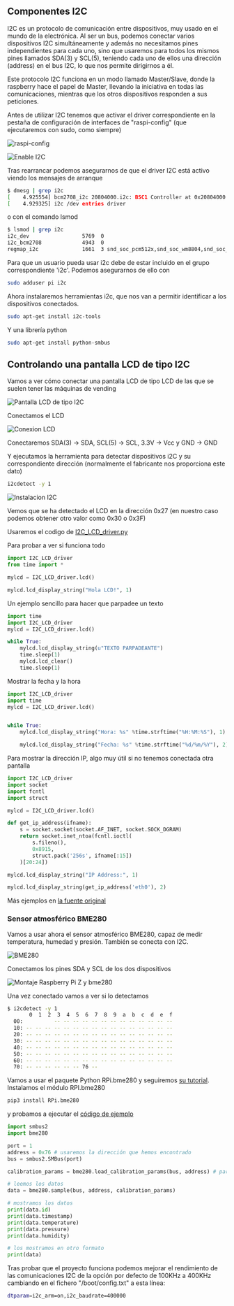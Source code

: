 ## Componentes I2C

I2C es un protocolo de comunicación entre dispositivos, muy usado en el mundo de la electrónica. Al ser un bus, podemos conectar varios dispositivos I2C simultáneamente y además no necesitamos pines independientes para cada uno, sino que usaremos para todos los mismos pines llamados SDA(3) y SCL(5), teniendo cada uno de ellos una dirección (address) en el bus I2C, lo que nos permite dirigirnos a él.

Este protocolo I2C funciona en un modo llamado Master/Slave, donde la raspberry hace el papel de Master, llevando la iniciativa en todas las comunicaciones, mientras que los otros dispositivos responden a sus peticiones.

Antes de utilizar I2C tenemos que activar el driver correspondiente en la pestaña de configuración de interfaces de "raspi-config" (que ejecutaremos con sudo, como siempre)

![raspi-config](./images/Raspberry-Pi-LCD-I2C-Connections-sudo-raspi-config.png)

![Enable I2C](./images/Raspberry-Pi-LCD-I2C-Connections-sudo-raspi-config-enable-i2c.png)

Tras rearrancar podemos asegurarnos de que el driver I2C está activo viendo los mensajes de arranque
```sh
$ dmesg | grep i2c
[    4.925554] bcm2708_i2c 20804000.i2c: BSC1 Controller at 0x20804000 (irq 79) (baudrate 100000)
[    4.929325] i2c /dev entries driver
```

o con el comando lsmod
```sh
$ lsmod | grep i2c
i2c_dev                 5769  0
i2c_bcm2708             4943  0
regmap_i2c              1661  3 snd_soc_pcm512x,snd_soc_wm8804,snd_soc_core
```

Para que un usuario pueda usar i2c debe de estar incluido en el grupo correspondiente 'i2c'. Podemos asegurarnos de ello con

```sh
sudo adduser pi i2c
```

Ahora instalaremos herramientas i2c, que nos van a permitir identificar a los dispositivos conectados.

```sh
sudo apt-get install i2c-tools
```

Y una librería python
```sh
sudo apt-get install python-smbus
```

## Controlando una pantalla LCD de tipo I2C

Vamos a ver cómo conectar una pantalla LCD de tipo LCD de las que se suelen tener las máquinas de vending

![Pantalla LCD de tipo I2C](./images/lcd-i2c.jpg)



Conectamos el LCD

![Conexion LCD](./images/2.LCD_I2C_bb.png)

Conectaremos SDA(3) -> SDA, SCL(5) -> SCL, 3.3V -> Vcc y  GND -> GND

Y ejecutamos la herramienta para detectar dispositivos i2C y su correspondiente dirección (normalmente el fabricante nos proporciona este dato)

```sh
i2cdetect -y 1
```

![Instalacion I2C](./images/Instalacion_I2C.png)

Vemos que se ha detectado el LCD en la dirección 0x27 (en nuestro caso podemos obtener otro valor como 0x30 o 0x3F)

Usaremos el codigo de [I2C_LCD_driver.py](https://github.com/javacasm/RaspberryOnline2ed/blob/master/codigo/I2C_LCD_driver.py)

Para probar a ver si funciona todo

```python
import I2C_LCD_driver
from time import *

mylcd = I2C_LCD_driver.lcd()

mylcd.lcd_display_string("Hola LCD!", 1)
```

Un ejemplo sencillo para hacer que parpadee un texto

```python
import time
import I2C_LCD_driver
mylcd = I2C_LCD_driver.lcd()

while True:
	mylcd.lcd_display_string(u"TEXTO PARPADEANTE")
	time.sleep(1)
	mylcd.lcd_clear()
	time.sleep(1)
```

Mostrar la fecha y la hora

```python
import I2C_LCD_driver
import time
mylcd = I2C_LCD_driver.lcd()


while True:
	mylcd.lcd_display_string("Hora: %s" %time.strftime("%H:%M:%S"), 1)

	mylcd.lcd_display_string("Fecha: %s" %time.strftime("%d/%m/%Y"), 2)
```

Para mostrar la dirección IP, algo muy útil si no tenemos conectada otra pantalla

```python
import I2C_LCD_driver
import socket
import fcntl
import struct

mylcd = I2C_LCD_driver.lcd()

def get_ip_address(ifname):
	s = socket.socket(socket.AF_INET, socket.SOCK_DGRAM)
	return socket.inet_ntoa(fcntl.ioctl(
		s.fileno(),
		0x8915,
		struct.pack('256s', ifname[:15])
	)[20:24])

mylcd.lcd_display_string("IP Address:", 1)

mylcd.lcd_display_string(get_ip_address('eth0'), 2)
```

Más ejemplos en [la fuente original](http://www.circuitbasics.com/raspberry-pi-i2c-lcd-set-up-and-programming/)		

### Sensor atmosférico BME280

Vamos a usar ahora el sensor atmosférico BME280, capaz de medir temperatura, humedad y presión. También se conecta con I2C.

![BME280](./images/bme280.jpeg)

Conectamos los pines SDA y SCL de los dos dispositivos

![Montaje Raspberry Pi Z y bme280](./images/RpiZ_bme280_bb.png)

Una vez conectado vamos a ver si lo detectamos

```sh
$ i2cdetect -y 1
       0  1  2  3  4  5  6  7  8  9  a  b  c  d  e  f
  00:          -- -- -- -- -- -- -- -- -- -- -- -- --
  10: -- -- -- -- -- -- -- -- -- -- -- -- -- -- -- --
  20: -- -- -- -- -- -- -- -- -- -- -- -- -- -- -- --
  30: -- -- -- -- -- -- -- -- -- -- -- -- -- -- -- --
  40: -- -- -- -- -- -- -- -- -- -- -- -- -- -- -- --
  50: -- -- -- -- -- -- -- -- -- -- -- -- -- -- -- --
  60: -- -- -- -- -- -- -- -- -- -- -- -- -- -- -- --
  70: -- -- -- -- -- -- 76 --
```

Vamos a usar el paquete Python RPi.bme280 y seguiremos [su tutorial](https://pypi.org/project/RPi.bme280/). Instalamos el módulo RPI.bme280

```sh
pip3 install RPi.bme280
```

y probamos a ejecutar el [código de ejemplo](https://github.com/javacasm/RaspberryOnline2ed/blob/master/codigo/test_bme280.py)

```python
import smbus2
import bme280

port = 1
address = 0x76 # usaremos la dirección que hemos encontrado
bus = smbus2.SMBus(port)

calibration_params = bme280.load_calibration_params(bus, address) # parámetros de compensación

# leemos los datos
data = bme280.sample(bus, address, calibration_params) 

# mostramos los datos 
print(data.id)
print(data.timestamp)
print(data.temperature)
print(data.pressure)
print(data.humidity)

# los mostramos en otro formato
print(data)
```


Tras probar que el proyecto funciona podemos mejorar el rendimiento de las comunicaciones I2C de la opción por defecto de 100KHz a 400KHz cambiando en el fichero "/boot/config.txt" a esta línea:

```sh
dtparam=i2c_arm=on,i2c_baudrate=400000
```
